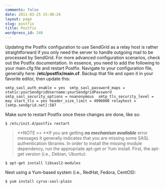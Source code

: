 ```yaml
---
comments: false
date: 2011-03-25 15:48:24
layout: page
slug: postfix
title: Postfix
wordpress_id: 248
---
```


Updating the Postfix configuration to use SendGrid as a relay host is rather straightforward if you only need the server to handle outgoing mail to be processed by SendGrid. For more advanced configuration scenarios, check out the Postfix documentation. In essence, you need to add the following to your main.cfg file and restart Postfix. Navigate to your configuration file, generally here: **/etc/postfix/main.cf**. Backup that file and open it in your favorite editor, then update this:  


`
smtp_sasl_auth_enable = yes 
smtp_sasl_password_maps = static:yourSendgridUsername:yourSendgridPassword 
smtp_sasl_security_options = noanonymous 
smtp_tls_security_level = may
start_tls = yes
header_size_limit = 4096000
relayhost = [smtp.sendgrid.net]:587
`

Make sure to restart Postfix once these changes are done, like so:  

`
$ /etc/init.d/postfix restart
`



> **NOTE >> **If you are getting **_no mechanism available_** error messages it generally indicates that you are missing some SASL authentication libraries. In order to install the missing module dependency, run the appropriate apt-get or Yum install. First, the apt-get version (i.e., Debian, Ubuntu):  


`
$ apt-get install libsasl2-modules
`

Next using a Yum-based system (i.e., RedHat, Fedora, CentOS):  

`
$ yum install cyrus-sasl-plain
`

